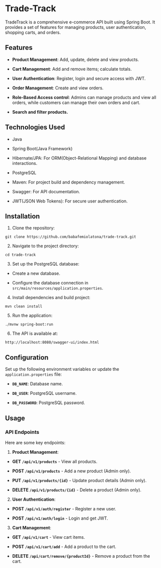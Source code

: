 # Trade-Track

TradeTrack is a comprehensive e-commerce API built using Spring Boot. It provides a set of features for managing products, user authentication, shopping carts, and orders.

## Features

* **Product Management**: Add, update, delete and view products.
- **Cart Management**: Add and remove items; calculate totals.
* **User Authentication**: Register, login and secure access with JWT.
+ **Order Management**: Create and view orders.
- **Role-Based Access control**: Admins can manage products and view all orders, while customers can manage their own orders and cart.
+ **Search and filter products.**

## Technologies Used

- Java
+ Spring Boot(Java Framework)
- Hibernate/JPA: For ORM(Object-Relational Mapping) and database interactions.
* PostgreSQL
+ Maven: For project build and dependency management.
- Swagger: For API documentation.
+ JWT(JSON Web Tokens): For secure user authentication.

## Installation

1. Clone the repository:
  ```
  git clone https://github.com/babafemiolatona/trade-track.git
  ```
2. Navigate to the project directory:
  ```
  cd trade-track
  ```
3. Set up the PostgreSQL database:
  - Create a new database.
  + Configure the database connection in `src/main/resources/application.properties`.
4. Install dependencies and build project:
  ```
  mvn clean install
  ```
5. Run the application:
  ```
  ./mvnw spring-boot:run
  ```
6. The API is available at:
  ```
  http://localhost:8080/swagger-ui/index.html
  ```
## Configuration
Set up the following environment variables or update the `application.properties` file:
- **`DB_NAME`**: Database name.
+ **`DB_USER`**: PostgreSQL username.
* **`DB_PASSWORD`**: PostgreSQL password.

## Usage
### API Endpoints
Here are some key endpoints:
1. **Product Management**:
  - **GET `/api/v1/products`** - View all products.
  + **POST `/api/v1/products`** - Add a new product (Admin only).
  * **PUT `/api/v1/products/{id}`** - Update product details (Admin only).
  + **DELETE `/api/v1/products/{id}`** - Delete a product (Admin only).
2. **User Authentication**:
  - **POST `/api/v1/auth/register`** - Register a new user.
  + **POST `/api/v1/auth/login`** - Login and get JWT.
3. **Cart Management**:
  - **GET `/api/v1/cart`** - View cart items.
  + **POST `/api/v1/cart/add`** - Add a product to the cart.
  * **DELETE `/api/cart/remove/{productId}`** - Remove a product from the cart.

